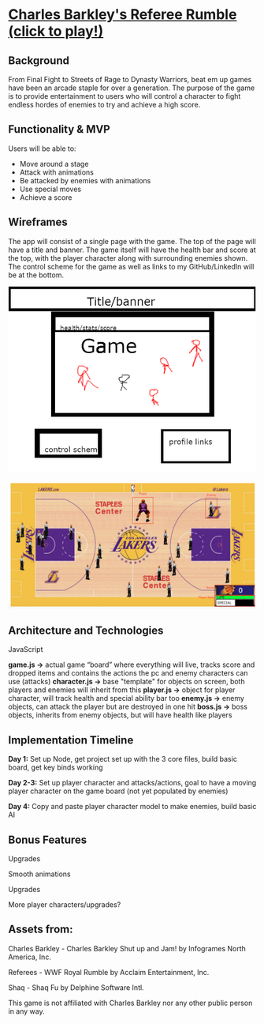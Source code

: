 # [Charles Barkley's Referee Rumble (click to play!)](https://richyrichhh.github.io/rr/dist/index.html)

## Background
From Final Fight to Streets of Rage to Dynasty Warriors, beat em up games have been an arcade staple for over a generation. The purpose of the game is to provide entertainment to users who will control a character to fight endless hordes of enemies to try and achieve a high score.

## Functionality & MVP
Users will be able to:
+	 Move around a stage
+  Attack with animations
+	 Be attacked by enemies with animations
+  Use special moves
+	 Achieve a score

## Wireframes
The app will consist of a single page with the game. The top of the page will have a title and banner. The game itself will have the health bar and score at the top, with the player character along with surrounding enemies shown. The control scheme for the game as well as links to my GitHub/LinkedIn will be at the bottom.

![Wireframe](https://github.com/richyrichhh/rr/blob/master/images/wireframe.png?raw=true)

![Screenshot](https://github.com/richyrichhh/rr/blob/master/images/gameplay_screen.png?raw=true)

## Architecture and Technologies
JavaScript

**game.js ->** actual game “board” where everything will live, tracks score and dropped items and contains the actions the pc and enemy characters can use (attacks)
**character.js ->** base "template" for objects on screen, both players and enemies will inherit from this
**player.js ->** object for player character, will track health and special ability bar too
**enemy.js ->** enemy objects, can attack the player but are destroyed in one hit
**boss.js ->** boss objects, inherits from enemy objects, but will have health like players



## Implementation Timeline
**Day 1:** Set up Node, get project set up with the 3 core files, build basic board, get key binds working

**Day 2-3:** Set up player character and attacks/actions, goal to have a moving player character on the game board (not yet populated by enemies)

**Day 4:** Copy and paste player character model to make enemies, build basic AI

## Bonus Features
Upgrades

Smooth animations

Upgrades

More player characters/upgrades?


## Assets from:

Charles Barkley - Charles Barkley Shut up and Jam! by Infogrames North America, Inc.

Referees - WWF Royal Rumble by Acclaim Entertainment, Inc.

Shaq - Shaq Fu by Delphine Software Intl.

This game is not affiliated with Charles Barkley nor any other public person in any way.
